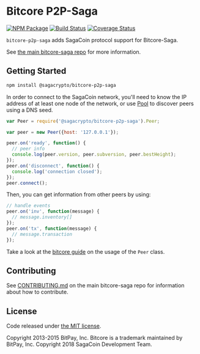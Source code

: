Bitcore P2P-Saga
=======

[![NPM Package](https://img.shields.io/npm/v/@sagacrypto/bitcore-p2p-saga.svg?style=flat-square)](https://www.npmjs.org/package/@sagacrypto/bitcore-p2p-saga)
[![Build Status](https://img.shields.io/travis/sagacrypto/bitcore-p2p-saga.svg?branch=master&style=flat-square)](https://travis-ci.org/sagacrypto/bitcore-p2p-saga)
[![Coverage Status](https://img.shields.io/coveralls/sagacrypto/bitcore-p2p-saga.svg?style=flat-square)](https://coveralls.io/r/sagacrypto/bitcore-p2p-saga?branch=master)

`bitcore-p2p-saga` adds SagaCoin protocol support for Bitcore-Saga.

See [the main bitcore-saga repo](https://github.com/sagacrypto/bitcore-saga) for more information.

## Getting Started

```sh
npm install @sagacrypto/bitcore-p2p-saga
```
In order to connect to the SagaCoin network, you'll need to know the IP address of at least one node of the network, or use [Pool](/docs/pool.md) to discover peers using a DNS seed.

```javascript
var Peer = require('@sagacrypto/bitcore-p2p-saga').Peer;

var peer = new Peer({host: '127.0.0.1'});

peer.on('ready', function() {
  // peer info
  console.log(peer.version, peer.subversion, peer.bestHeight);
});
peer.on('disconnect', function() {
  console.log('connection closed');
});
peer.connect();
```

Then, you can get information from other peers by using:

```javascript
// handle events
peer.on('inv', function(message) {
  // message.inventory[]
});
peer.on('tx', function(message) {
  // message.transaction
});
```

Take a look at the [bitcore guide](http://bitcore.io/guide/peer.html) on the usage of the `Peer` class.

## Contributing

See [CONTRIBUTING.md](https://github.com/sagacrypto/bitcore-saga/blob/master/CONTRIBUTING.md) on the main bitcore-saga repo for information about how to contribute.

## License

Code released under [the MIT license](https://github.com/sagacrypto/bitcore-p2p-saga/blob/master/LICENSE).

Copyright 2013-2015 BitPay, Inc. Bitcore is a trademark maintained by BitPay, Inc.
Copyright 2018 SagaCoin Development Team.
